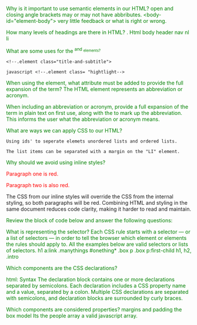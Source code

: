 Why is it important to use semantic elements in our HTML?
    open and closing
    angle brackets
    may or may not have abbributes. <body-key> <body-id="element-body">
    very little feedback or what is right or wrong.


How many levels of headings are there in HTML?
    . Html
    body
    header
    nav
    nl
    li

What are some uses for the <sup> and <sub> elements?

    <!--.element class="title-and-subtitle">

    javascript <!--.element class= "hightlight-->

When using the <abbr> element, what attribute must be added to provide the full expansion of the term?
The <abbr> HTML element represents an abbreviation or acronym.

When including an abbreviation or acronym, provide a full expansion of the term in plain text on first use, along with the <abbr> to mark up the abbreviation. This informs the user what the abbreviation or acronym means.

What are ways we can apply CSS to our HTML?

    Using ids' to seperate elemets unordered lists and ordered lists.

    The list items can be separated with a margin on the "LI" element.

Why should we avoid using inline styles?
    <html>
  <head>
      <title>Hello World</title>
      <style>
       p {
           color: green;
       }
   </style>
  </head>
 
  <body>
     <p style="color: red;">Paragraph one is red.</p>
     <p style="color: red;">Paragraph two is also red.</p>
  </body>
</html>
The CSS from our inline styles will override the CSS from the internal styling, so both paragraphs will be red.
Combining HTML and styling in the same document reduces code clarity, making it harder to read and maintain.



Review the block of code below and answer the following questions:

What is representing the selector?
Each CSS rule starts with a selector — or a list of selectors — in order to tell the browser which element or elements the rules should apply to. All the examples below are valid selectors or lists of selectors.
h1
a:link
.manythings
#onething*
.box p
.box p:first-child
h1, h2, .intro

Which components are the CSS declarations?

html: Syntax
The declaration block contains one or more declarations separated by semicolons.
Each declaration includes a CSS property name and a value, separated by a colon.
Multiple CSS declarations are separated with semicolons, and declaration blocks are surrounded by curly braces.

Which components are considered properties?
margins and padding 
the box model 
Its the people array a valid javascript array. 